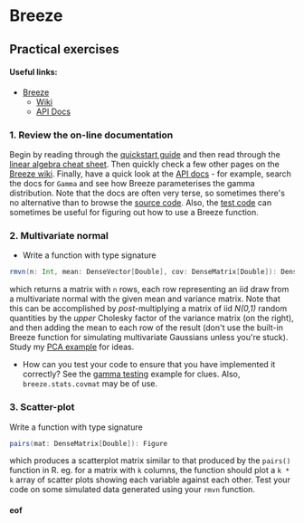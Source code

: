 # Breeze

## Practical exercises

#### Useful links:

* [Breeze](https://github.com/scalanlp/breeze/)
  * [Wiki](https://github.com/scalanlp/breeze/wiki)
  * [API Docs](http://www.scalanlp.org/api/breeze/)

### 1. Review the on-line documentation

Begin by reading through the [quickstart guide](https://github.com/scalanlp/breeze/wiki/Quickstart) and then read through the [linear algebra cheat sheet](https://github.com/scalanlp/breeze/wiki/Linear-Algebra-Cheat-Sheet). Then quickly check a few other pages on the [Breeze wiki](https://github.com/scalanlp/breeze/wiki). Finally, have a quick look at the [API docs](http://www.scalanlp.org/api/breeze/) - for example, search the docs for `Gamma` and see how Breeze parameterises the gamma distribution. Note that the docs are often very terse, so sometimes there's no alternative than to browse the [source code](https://github.com/scalanlp/breeze/tree/master/math/src/main/scala/breeze). Also, the [test code](https://github.com/scalanlp/breeze/tree/master/math/src/test/scala/breeze) can sometimes be useful for figuring out how to use a Breeze function.

### 2. Multivariate normal

* Write a function with type signature
```scala
rmvn(n: Int, mean: DenseVector[Double], cov: DenseMatrix[Double]): DenseMatrix[Double]
```
which returns a matrix with `n` rows, each row representing an iid draw from a multivariate normal with the given mean and variance matrix. Note that this can be accomplished by *post*-multiplying a matrix of iid *N(0,1)* random quantities by the *upper* Cholesky factor of the variance matrix (on the right), and then adding the mean to each row of the result (don't use the built-in Breeze function for simulating multivariate Gaussians unless you're stuck). Study my [PCA example](../examples/C4-PCA/src/main/scala/pca.scala) for ideas.
* How can you test your code to ensure that you have implemented it correctly? See the [gamma testing](../examples/C4-GammaTest/src/main/scala/gamma-test.scala) example for clues. Also, `breeze.stats.covmat` may be of use.

### 3. Scatter-plot

Write a function with type signature
```scala
pairs(mat: DenseMatrix[Double]): Figure
```
which produces a scatterplot matrix similar to that produced by the `pairs()` function in R. eg. for a matrix with `k` columns, the function should plot a `k * k` array of scatter plots showing each variable against each other. Test your code on some simulated data generated using your `rmvn` function.


#### eof
